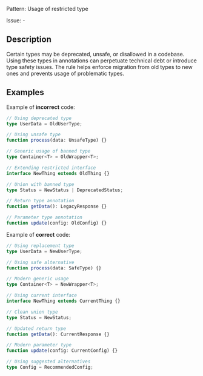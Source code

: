 Pattern: Usage of restricted type

Issue: -

## Description

Certain types may be deprecated, unsafe, or disallowed in a codebase. Using these types in annotations can perpetuate technical debt or introduce type safety issues. The rule helps enforce migration from old types to new ones and prevents usage of problematic types.

## Examples

Example of **incorrect** code:
```ts
// Using deprecated type
type UserData = OldUserType;

// Using unsafe type
function process(data: UnsafeType) {}

// Generic usage of banned type
type Container<T> = OldWrapper<T>;

// Extending restricted interface
interface NewThing extends OldThing {}

// Union with banned type
type Status = NewStatus | DeprecatedStatus;

// Return type annotation
function getData(): LegacyResponse {}

// Parameter type annotation
function update(config: OldConfig) {}
```

Example of **correct** code:
```ts
// Using replacement type
type UserData = NewUserType;

// Using safe alternative
function process(data: SafeType) {}

// Modern generic usage
type Container<T> = NewWrapper<T>;

// Using current interface
interface NewThing extends CurrentThing {}

// Clean union type
type Status = NewStatus;

// Updated return type
function getData(): CurrentResponse {}

// Modern parameter type
function update(config: CurrentConfig) {}

// Using suggested alternatives
type Config = RecommendedConfig;
```